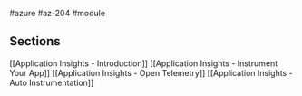#azure #az-204 #module 

## Sections
[[Application Insights - Introduction]]
[[Application Insights - Instrument Your App]]
[[Application Insights - Open Telemetry]]
[[Application Insights - Auto Instrumentation]]